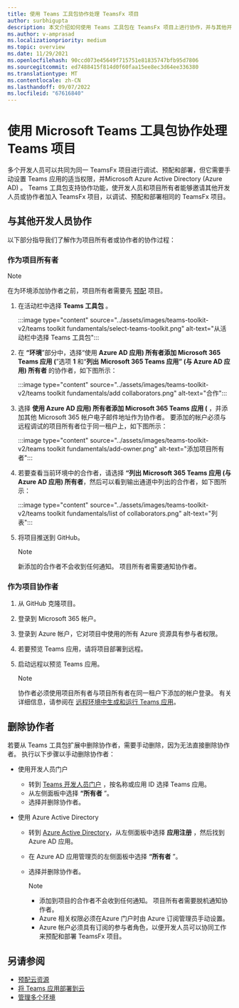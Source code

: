 ```yaml
---
title: 使用 Teams 工具包协作处理 TeamsFx 项目
author: surbhigupta
description: 本文介绍如何使用 Teams 工具包在 TeamsFx 项目上进行协作，并与其他开发人员协作。
ms.author: v-amprasad
ms.localizationpriority: medium
ms.topic: overview
ms.date: 11/29/2021
ms.openlocfilehash: 90ccd073e45649f715751e81835747bfb95d7806
ms.sourcegitcommit: ed7488415f814d0f60faa15ee8ec3d64ee336380
ms.translationtype: MT
ms.contentlocale: zh-CN
ms.lasthandoff: 09/07/2022
ms.locfileid: "67616840"
---
```

# <a name="collaborate-on-teams-project-using-microsoft-teams-toolkit"></a>使用 Microsoft Teams 工具包协作处理 Teams 项目

多个开发人员可以共同为同一 TeamsFx 项目进行调试、预配和部署，但它需要手动设置 Teams 应用的适当权限，并Microsoft Azure Active Directory (Azure AD) 。 Teams 工具包支持协作功能，使开发人员和项目所有者能够邀请其他开发人员或协作者加入 TeamsFx 项目，以调试、预配和部署相同的 TeamsFx 项目。

## <a name="collaborate-with-other-developers"></a>与其他开发人员协作

以下部分指导我们了解作为项目所有者或协作者的协作过程：

### <a name="as-project-owner"></a>作为项目所有者

  > [!NOTE]
  > 在为环境添加协作者之前，项目所有者需要先 [预配](provision.md) 项目。

  1. 在活动栏中选择 **Teams 工具包** 。
  
     :::image type="content" source="../assets/images/teams-toolkit-v2/teams toolkit fundamentals/select-teams-toolkit.png" alt-text="从活动栏中选择 Teams 工具包":::

  1. 在 **“环境**”部分中，选择“使用 **Azure AD 应用) 所有者添加 Microsoft 365 Teams 应用 (**”选项 **1** 和“**列出** **Microsoft 365 Teams 应用” (与 Azure AD 应用) 所有者** 的协作者，如下图所示：

     :::image type="content" source="../assets/images/teams-toolkit-v2/teams toolkit fundamentals/add collaborators.png" alt-text="合作":::

  2. 选择 **使用 Azure AD 应用) 所有者添加 Microsoft 365 Teams 应用 (** ，并添加其他 Microsoft 365 帐户电子邮件地址作为协作者。 要添加的帐户必须与远程调试的项目所有者位于同一租户上，如下图所示：

     :::image type="content" source="../assets/images/teams-toolkit-v2/teams toolkit fundamentals/add-owner.png" alt-text="添加项目所有者":::

  3. 若要查看当前环境中的合作者，请选择 **“列出 Microsoft 365 Teams 应用 (与 Azure AD 应用) 所有者**，然后可以看到输出通道中列出的合作者，如下图所示：

     :::image type="content" source="../assets/images/teams-toolkit-v2/teams toolkit fundamentals/list of collaborators.png" alt-text="列表":::

  4. 将项目推送到 GitHub。

     > [!NOTE]
     > 新添加的合作者不会收到任何通知。 项目所有者需要通知协作者。

### <a name="as-project-collaborator"></a>作为项目协作者

  1. 从 GitHub 克隆项目。
  2. 登录到 Microsoft 365 帐户。
  3. 登录到 Azure 帐户，它对项目中使用的所有 Azure 资源具有参与者权限。
  4. 若要预览 Teams 应用，请将项目部署到远程。
  5. 启动远程以预览 Teams 应用。

     > [!NOTE]
     > 协作者必须使用项目所有者与项目所有者在同一租户下添加的帐户登录。 有关详细信息，请参阅在 [远程环境中生成和运行 Teams 应用](/microsoftteams/platform/sbs-gs-javascript?tabs=vscode%2Cvsc%2Cviscode%2Cvcode&tutorial-step=3&branch)。

## <a name="remove-collaborators"></a>删除协作者

若要从 Teams 工具包扩展中删除协作者，需要手动删除，因为无法直接删除协作者。 执行以下步骤以手动删除协作者：

* 使用开发人员门户

  * 转到 [Teams 开发人员门户](https://dev.teams.microsoft.com/home) ，按名称或应用 ID 选择 Teams 应用。
  * 从左侧面板中选择 **“所有者** ”。
  * 选择并删除协作者。

* 使用 Azure Active Directory

  * 转到 [Azure Active Directory](https://ms.portal.azure.com/#blade/Microsoft_AAD_IAM/ActiveDirectoryMenuBlade/RegisteredApps)，从左侧面板中选择 **应用注册** ，然后找到 Azure AD 应用。
  * 在 Azure AD 应用管理页的左侧面板中选择 **“所有者** ”。
  * 选择并删除协作者。

    > [!NOTE]
    >
    > * 添加到项目的合作者不会收到任何通知。 项目所有者需要脱机通知协作者。
    > * Azure 相关权限必须在Azure 门户时由 Azure 订阅管理员手动设置。
    > * Azure 帐户必须具有订阅的参与者角色，以便开发人员可以协同工作来预配和部署 TeamsFx 项目。

## <a name="see-also"></a>另请参阅

* [预配云资源](provision.md)
* [将 Teams 应用部署到云](deploy.md)
* [管理多个环境](TeamsFx-multi-env.md)

